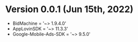 # Version 0.0.1 (Jun 15th, 2022)

- BidMachine = '~> 1.9.4.0'
- AppLovinSDK = '~> 11.3.3'
- Google-Mobile-Ads-SDK = '~> 9.5.0' 
